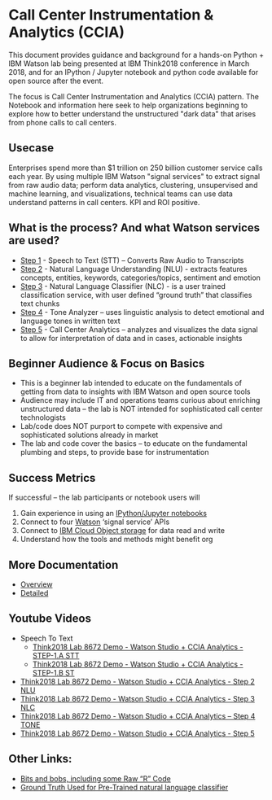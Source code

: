 # Call Center Instrumentation & Analytics (CCIA)

This document provides guidance and background for a hands-on Python + IBM Watson lab being presented at IBM Think2018 conference in March 2018, and for an IPython / Jupyter notebook and python code available for open source after the event.

The focus is Call Center Instrumentation and Analytics (CCIA) pattern.   The Notebook and information here seek to help organizations beginning to explore how to better understand the unstructured "dark data" that arises from phone calls to call centers. 

## Usecase

Enterprises spend more than $1 trillion on 250 billion customer service calls each year.  By using multiple IBM Watson "signal services" to extract signal from raw audio data; perform data analytics, clustering, unsupervised and machine learning, and visualizations, technical teams can use data understand patterns in call centers. KPI and ROI positive.

## What is the process? And what Watson services are used?

- [Step 1](https://github.com/mamoonraja/call-center-think18/blob/master/notebooks/Step1-speech-to-text.ipynb) - Speech to Text (STT) – Converts Raw Audio to Transcripts
- [Step 2](https://github.com/mamoonraja/call-center-think18/blob/master/notebooks/Step2-natural-language-understanding.ipynb) - Natural Language Understanding (NLU) - extracts features concepts, entities, keywords, categories/topics,  sentiment and emotion
- [Step 3](https://github.com/mamoonraja/call-center-think18/blob/master/notebooks/Step3-natural-language-classifier.ipynb) - Natural Language Classifier (NLC) - is a user trained classification service, with user defined “ground truth” that classifies text chunks
- [Step 4](https://github.com/mamoonraja/call-center-think18/blob/master/notebooks/Step4-tone-analysis.ipynb) - Tone Analyzer – uses linguistic analysis to detect emotional and language tones in written text
- [Step 5](https://github.com/mamoonraja/call-center-think18/blob/master/notebooks/Step5-CallCenterAnalytics.ipynb) - Call Center Analytics – analyzes and visualizes the data signal to allow for interpretation of data and in cases, actionable insights

## Beginner Audience & Focus on Basics

-	This is a beginner lab intended to educate on the fundamentals of getting from data to insights with IBM Watson and open source tools 
-	Audience may include IT and operations teams curious about enriching unstructured data – the lab is NOT intended for sophisticated call center technologists 
-	Lab/code does NOT purport to compete with expensive and sophisticated solutions already in market 
-	The lab and code cover the basics – to educate on the fundamental plumbing and steps, to provide base for instrumentation 

## Success Metrics

If successful – the lab participants or notebook users will

1. Gain experience in using an [IPython/Jupyter notebooks](https://ipython.org/notebook.html)
1. Connect to four [Watson](https://www.ibm.com/watson/developer/) ‘signal service’ APIs
1. Connect to [IBM Cloud Object storage](https://www.ibm.com/cloud/object-storage) for data read and write  
1. Understand how the tools and methods might benefit org


## More Documentation
- [Overview](https://github.com/mamoonraja/call-center-think18/blob/master/resources/docs/)
- [Detailed](https://github.com/mamoonraja/call-center-think18/blob/master/resources/docs/Call%20Center%20Instrumentation%20%26%20Analytics%20-%20Watson-Call-Center-Think18%20Documentation%20V1.pdf)

## Youtube Videos

- Speech To Text 
  - [Think2018 Lab 8672 Demo - Watson Studio + CCIA Analytics - STEP-1.A STT](https://youtu.be/CbB6dBRz07k)
  - [Think2018 Lab 8672 Demo - Watson Studio + CCIA Analytics - STEP-1.B ST](https://youtu.be/tREgpDNt9Jk)
- [Think2018 Lab 8672 Demo - Watson Studio + CCIA Analytics - Step 2 NLU](https://youtu.be/nrezUTCKf2k)
- [Think2018 Lab 8672 Demo - Watson Studio + CCIA Analytics - Step 3 NLC](https://youtu.be/z6NAjlfAFZ8)
- [Think2018 Lab 8672 Demo - Watson Studio + CCIA Analytics – Step 4 TONE](https://youtu.be/HR2PvL3CBn0)
- [Think2018 Lab 8672 Demo - Watson Studio + CCIA Analytics - Step 5]()


## Other Links:

- [Bits and bobs, including some Raw “R” Code](https://github.com/rustyoldrake/call_center_instrumentation_analytics)
- [Ground Truth Used for Pre-Trained natural language classifier](https://github.com/rustyoldrake/call_center_instrumentation_analytics/blob/master/call_center_gt_NLC_V2.csv)
